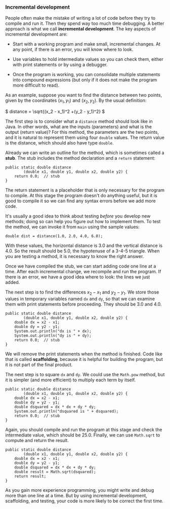 ###  Incremental development



People often make the mistake of writing a lot of code before they try to compile and run it.
Then they spend way too much time debugging.
A better approach is what we call **incremental development**.
The key aspects of incremental development are:



*  Start with a working program and make small, incremental changes.
At any point, if there is an error, you will know where to look.

*  Use variables to hold intermediate values so you can check them, either with print statements or by using a debugger.

*  Once the program is working, you can consolidate multiple statements into compound expressions (but only if it does not make the program more difficult to read).


As an example, suppose you want to find the distance between two points, given by the coordinates $(x_1, y_1)$ and $(x_2, y_2)$.
By the usual definition:

$ distance = \sqrt{(x_2 - x_1)^2 +(y_2 - y_1)^2} $

The first step is to consider what a `distance` method should look like in Java.
In other words, what are the inputs (parameters) and what is the output (return value)?
For this method, the parameters are the two points, and it is natural to represent them using four `double` values.
The return value is the distance, which should also have type `double`.


Already we can write an outline for the method, which is sometimes called a **stub**.
The stub includes the method declaration and a `return` statement:

```code
public static double distance
        (double x1, double y1, double x2, double y2) {
    return 0.0;  // stub
}
```

The return statement is a placeholder that is only necessary for the program to compile.
At this stage the program doesn't do anything useful, but it is good to compile it so we can find any syntax errors before we add more code.


It's usually a good idea to think about testing *before* you develop new methods; doing so can help you figure out how to implement them.
To test the method, we can invoke it from `main` using the sample values:

```code
double dist = distance(1.0, 2.0, 4.0, 6.0);
```

With these values, the horizontal distance is 3.0 and the vertical distance is 4.0.
So the result should be 5.0, the hypotenuse of a 3-4-5 triangle.
When you are testing a method, it is necessary to know the right answer.

Once we have compiled the stub, we can start adding code one line at a time.
After each incremental change, we recompile and run the program.
If there is an error, we have a good idea where to look: the lines we just added.

The next step is to find the differences $x_2 - x_1$ and $y_2 - y_1$.
We store those values in temporary variables named `dx` and `dy`, so that we can examine them with print statements before proceeding.
They should be 3.0 and 4.0.

```code
public static double distance
        (double x1, double y1, double x2, double y2) {
    double dx = x2 - x1;
    double dy = y2 - y1;
    System.out.println("dx is " + dx);
    System.out.println("dy is " + dy);
    return 0.0;  // stub
}
```


We will remove the print statements when the method is finished.
Code like that is called **scaffolding**, because it is helpful for building the program, but it is not part of the final product.

The next step is to square `dx` and `dy`.
We could use the `Math.pow` method, but it is simpler (and more efficient) to multiply each term by itself.

```code
public static double distance
        (double x1, double y1, double x2, double y2) {
    double dx = x2 - x1;
    double dy = y2 - y1;
    double dsquared = dx * dx + dy * dy;
    System.out.println("dsquared is " + dsquared);
    return 0.0;  // stub
}
```

Again, you should compile and run the program at this stage and check the intermediate value, which should be 25.0.
Finally, we can use `Math.sqrt` to compute and return the result.

```code
public static double distance
        (double x1, double y1, double x2, double y2) {
    double dx = x2 - x1;
    double dy = y2 - y1;
    double dsquared = dx * dx + dy * dy;
    double result = Math.sqrt(dsquared);
    return result;
}
```


As you gain more experience programming, you might write and debug more than one line at a time.
But by using incremental development, scaffolding, and testing, your code is more likely to be correct the first time.